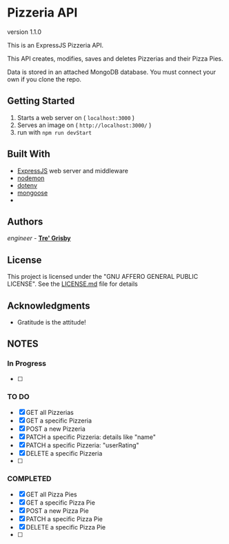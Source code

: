 # Pizzeria API

version 1.1.0

This is an ExpressJS Pizzeria API.

This API creates, modifies, saves and deletes Pizzerias and their Pizza Pies.

Data is stored in an attached MongoDB database. You must connect your own if you clone the repo.

## Getting Started

1. Starts a web server on ( `localhost:3000` )
2. Serves an image on ( `http://localhost:3000/` )
3. run with `npm run devStart`

## Built With

- [ExpressJS](https://github.com/expressjs/express) web server and middleware
- [nodemon](https://)
- [dotenv](https://)
- [mongoose](https://)
- [](https://)

## Authors

_engineer_ - [**Tre' Grisby**](https://github.com/tre-anywhere)

## License

This project is licensed under the "GNU AFFERO GENERAL PUBLIC LICENSE". See the [LICENSE.md](https://github.com/tre-anywhere/PizzeriaAPI/blob/main/LICENSE) file for details

## Acknowledgments

- Gratitude is the attitude!

## NOTES

### In Progress

- [ ]

### TO DO

- [x] GET all Pizzerias
- [x] GET a specific Pizzeria
- [x] POST a new Pizzeria
- [x] PATCH a specific Pizzeria: details like "name"
- [x] PATCH a specific Pizzeria: "userRating"
- [x] DELETE a specific Pizzeria
- [ ]

### COMPLETED

- [x] GET all Pizza Pies
- [x] GET a specific Pizza Pie
- [x] POST a new Pizza Pie
- [x] PATCH a specific Pizza Pie
- [x] DELETE a specific Pizza Pie
- [ ]
